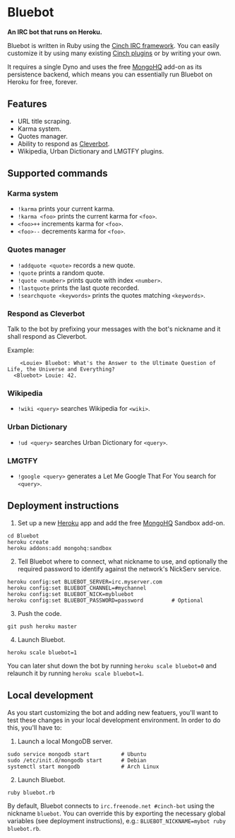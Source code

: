 Bluebot
=======

**An IRC bot that runs on Heroku.**


Bluebot is written in Ruby using the [Cinch IRC framework](https://github.com/cinchrb). You can easily customize it by using many existing [Cinch plugins](https://rubygems.org/search?utf8=%E2%9C%93&query=cinch) or by writing your own.

It requires a single Dyno and uses the free [MongoHQ](https://addons.heroku.com/mongohq) add-on as its persistence backend, which means you can essentially run Bluebot on Heroku for free, forever.


Features
--------

- URL title scraping.
- Karma system.
- Quotes manager.
- Ability to respond as [Cleverbot](http://www.cleverbot.com/).
- Wikipedia, Urban Dictionary and LMGTFY plugins.


Supported commands
------------------

### Karma system ###

* `!karma` prints your current karma.
* `!karma <foo>` prints the current karma for `<foo>`.
* `<foo>++` increments karma for `<foo>`.
* `<foo>--` decrements karma for `<foo>`.

### Quotes manager ###

* `!addquote <quote>` records a new quote.
* `!quote` prints a random quote.
* `!quote <number>` prints quote with index `<number>`.
* `!lastquote` prints the last quote recorded.
* `!searchquote <keywords>` prints the quotes matching `<keywords>`.

### Respond as Cleverbot ###

Talk to the bot by prefixing your messages with the bot's nickname and it shall respond as Cleverbot.

Example:

```
    <Louie> Bluebot: What's the Answer to the Ultimate Question of Life, the Universe and Everything?
  <Bluebot> Louie: 42.
```

### Wikipedia ###

* `!wiki <query>` searches Wikipedia for `<wiki>`.

### Urban Dictionary ###

* `!ud <query>` searches Urban Dictionary for `<query>`.

### LMGTFY ###

* `!google <query>` generates a Let Me Google That For You search for `<query>`.


Deployment instructions
-----------------------

1. Set up a new [Heroku](http://heroku.com/) app and add the free [MongoHQ](https://addons.heroku.com/mongohq) Sandbox add-on.

  ```
  cd Bluebot
  heroku create
  heroku addons:add mongohq:sandbox
  ```

2. Tell Bluebot where to connect, what nickname to use, and optionally the required password to identify against the network's NickServ service.

  ```
  heroku config:set BLUEBOT_SERVER=irc.myserver.com
  heroku config:set BLUEBOT_CHANNEL=#mychannel
  heroku config:set BLUEBOT_NICK=mybluebot
  heroku config:set BLUEBOT_PASSWORD=password         # Optional  
  ```

3. Push the code.

  ```
  git push heroku master
  ```

4. Launch Bluebot.

  ```
  heroku scale bluebot=1
  ```

You can later shut down the bot by running `heroku scale bluebot=0` and relaunch it by running `heroku scale bluebot=1`.


Local development
-----------------

As you start customizing the bot and adding new featuers, you'll want to test these changes in your local development environment. In order to do this, you'll have to:

1. Launch a local MongoDB server.

  ```
  sudo service mongodb start          # Ubuntu
  sudo /etc/init.d/mongodb start      # Debian
  systemctl start mongodb             # Arch Linux
  ```

2. Launch Bluebot.

  ```
  ruby bluebot.rb
  ```

By default, Bluebot connects to `irc.freenode.net #cinch-bot` using the nickname `bluebot`. You can override this by exporting the necessary global variables (see deployment instructions), e.g.: `BLUEBOT_NICKNAME=mybot ruby bluebot.rb`.
